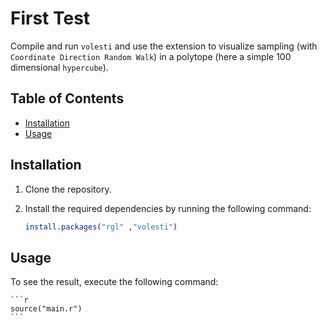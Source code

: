 # First Test

Compile and run `volesti` and use the extension to visualize sampling (with `Coordinate Direction Random Walk`) in a polytope (here a simple 100 dimensional `hypercube`).

## Table of Contents

- [Installation](#installation)
- [Usage](#usage)

## Installation

1. Clone the repository.
2. Install the required dependencies by running the following command:

    ```r
    install.packages("rgl" ,"volesti")
    ```

## Usage

To see the result, execute the following command:
    
    ```r
    source("main.r")
    ```
